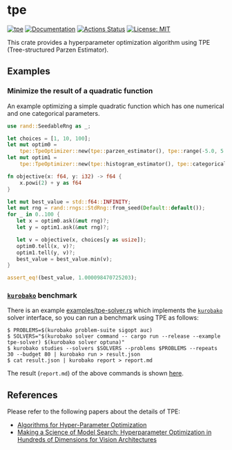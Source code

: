 tpe
===

[![tpe](https://img.shields.io/crates/v/tpe.svg)](https://crates.io/crates/tpe)
[![Documentation](https://docs.rs/tpe/badge.svg)](https://docs.rs/tpe)
[![Actions Status](https://github.com/sile/tpe/workflows/CI/badge.svg)](https://github.com/sile/tpe/actions)
[![License: MIT](https://img.shields.io/badge/license-MIT-blue.svg)](LICENSE)

This crate provides a hyperparameter optimization algorithm using TPE (Tree-structured Parzen Estimator).


Examples
--------

### Minimize the result of a quadratic function

An example optimizing a simple quadratic function which has one numerical and one categorical parameters.
```rust
use rand::SeedableRng as _;

let choices = [1, 10, 100];
let mut optim0 =
    tpe::TpeOptimizer::new(tpe::parzen_estimator(), tpe::range(-5.0, 5.0)?);
let mut optim1 =
    tpe::TpeOptimizer::new(tpe::histogram_estimator(), tpe::categorical_range(choices.len())?);

fn objective(x: f64, y: i32) -> f64 {
    x.powi(2) + y as f64
}

let mut best_value = std::f64::INFINITY;
let mut rng = rand::rngs::StdRng::from_seed(Default::default());
for _ in 0..100 {
   let x = optim0.ask(&mut rng)?;
   let y = optim1.ask(&mut rng)?;

   let v = objective(x, choices[y as usize]);
   optim0.tell(x, v)?;
   optim1.tell(y, v)?;
   best_value = best_value.min(v);
}

assert_eq!(best_value, 1.000098470725203);
```

### [`kurobako`] benchmark

There is an example [examples/tpe-solver.rs](examples/tpe-solver.rs) which implements
the [`kurobako`] solver interface, so you can run a benchmark using TPE as follows:

```console
$ PROBLEMS=$(kurobako problem-suite sigopt auc)
$ SOLVERS="$(kurobako solver command -- cargo run --release --example tpe-solver) $(kurobako solver optuna)"
$ kurobako studies --solvers $SOLVERS --problems $PROBLEMS --repeats 30 --budget 80 | kurobako run > result.json
$ cat result.json | kurobako report > report.md
```

The result (`report.md`) of the above commands is shown [here](https://gist.github.com/sile/f720168c85810757524e17c94978792a).

[`kurobako`]: https://github.com/sile


References
----------

Please refer to the following papers about the details of TPE:

- [Algorithms for Hyper-Parameter Optimization](https://papers.nips.cc/paper/4443-algorithms-for-hyper-parameter-optimization.pdf)
- [Making a Science of Model Search: Hyperparameter Optimization in Hundreds of Dimensions for Vision Architectures](http://proceedings.mlr.press/v28/bergstra13.pdf)
